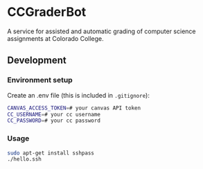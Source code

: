 # CCGraderBot
A service for assisted and automatic grading of computer science assignments at Colorado College.


## Development
### Environment setup
Create an .env file (this is included in `.gitignore`):
<!-- Might not include password in the future... -->
```bash
CANVAS_ACCESS_TOKEN=# your canvas API token
CC_USERNAME=# your cc username
CC_PASSWORD=# your cc password
```
### Usage
```bash
sudo apt-get install sshpass
./hello.ssh
```